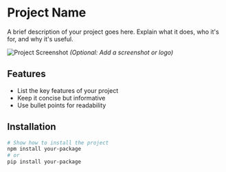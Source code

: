 # Project Name

A brief description of your project goes here. Explain what it does, who it's for, and why it's useful.

![Project Screenshot](screenshot.png) *(Optional: Add a screenshot or logo)*

## Features

- List the key features of your project
- Keep it concise but informative
- Use bullet points for readability

## Installation

```bash
# Show how to install the project
npm install your-package
# or
pip install your-package
